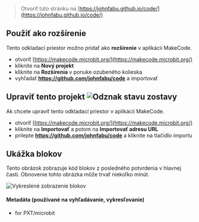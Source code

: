 
> Otvoriť túto stránku na [https://johnfabu.github.io/code/](https://johnfabu.github.io/code/)

## Použiť ako rozšírenie

Tento odkladací priestor možno pridať ako **rozšírenie** v aplikácii MakeCode.

* otvoriť [https://makecode.microbit.org/](https://makecode.microbit.org/)
* kliknite na **Nový projekt**
* kliknite na **Rozšírenia** v ponuke ozubeného kolieska
* vyhľadať **https://github.com/johnfabu/code** a importovať

## Upraviť tento projekt ![Odznak stavu zostavy](https://github.com/johnfabu/code/workflows/MakeCode/badge.svg)

Ak chcete upraviť tento odkladací priestor v aplikácii MakeCode.

* otvoriť [https://makecode.microbit.org/](https://makecode.microbit.org/)
* kliknite na **Importovať** a potom na **Importovať adresu URL**
* prilepte **https://github.com/johnfabu/code** a kliknite na tlačidlo importu

## Ukážka blokov

Tento obrázok zobrazuje kód blokov z posledného potvrdenia v hlavnej časti.
Obnovenie tohto obrázka môže trvať niekoľko minút.

![Vykreslené zobrazenie blokov](https://github.com/johnfabu/code/raw/master/.github/makecode/blocks.png)

#### Metadáta (používané na vyhľadávanie, vykresľovanie)

* for PXT/microbit
<script src="https://makecode.com/gh-pages-embed.js"></script><script>makeCodeRender("{{ site.makecode.home_url }}", "{{ site.github.owner_name }}/{{ site.github.repository_name }}");</script>
